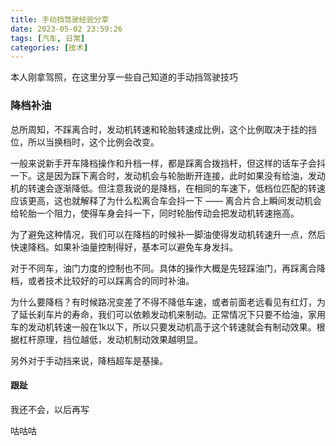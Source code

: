 ```yaml
---
title: 手动挡驾驶经验分享
date: 2023-05-02 23:59:26
tags: [汽车, 日常]
categories: [技术]
---
```


本人刚拿驾照，在这里分享一些自己知道的手动挡驾驶技巧

### 降档补油

总所周知，不踩离合时，发动机转速和轮胎转速成比例，这个比例取决于挂的挡位，所以当换档时，这个比例会改变。

一般来说新手开车降档操作和升档一样，都是踩离合拨挡杆，但这样的话车子会抖一下。这是因为踩下离合时，发动机会与轮胎断开连接，此时如果没有给油，发动机的转速会逐渐降低。但注意我说的是降档，在相同的车速下，低档位匹配的转速应该更高，这也就解释了为什么松离合车会抖一下 —— 离合片合上瞬间发动机会给轮胎一个阻力，使得车身会抖一下，同时轮胎传动会把发动机转速拖高。

为了避免这种情况，我们可以在降档的时候补一脚油使得发动机转速升一点，然后快速降档。如果补油量控制得好，基本可以避免车身发抖。

对于不同车，油门力度的控制也不同。具体的操作大概是先轻踩油门，再踩离合降档，或者技术比较好的可以踩离合的同时补油。

为什么要降档？有时候路况变差了不得不降低车速，或者前面老远看见有红灯，为了延长刹车片的寿命，我们可以依赖发动机来制动。正常情况下只要不给油，家用车的发动机转速一般在1k以下，所以只要发动机高于这个转速就会有制动效果。根据杠杆原理，挡位越低，发动机制动效果越明显。

另外对于手动挡来说，降档超车是基操。

#### 跟趾

我还不会，以后再写

咕咕咕
